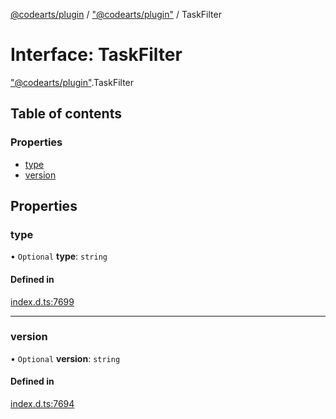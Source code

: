 [@codearts/plugin](../README.md) / ["@codearts/plugin"](../modules/_codearts_plugin_.md) / TaskFilter

# Interface: TaskFilter

["@codearts/plugin"](../modules/_codearts_plugin_.md).TaskFilter

## Table of contents

### Properties

- [type](codearts_plugin_.TaskFilter.md#type)
- [version](codearts_plugin_.TaskFilter.md#version)

## Properties

### type

• `Optional` **type**: `string`

#### Defined in

[index.d.ts:7699](https://github.com/huaweicloud/cloudide-plugin-api/blob/d4de966/index.d.ts#L7699)

___

### version

• `Optional` **version**: `string`

#### Defined in

[index.d.ts:7694](https://github.com/huaweicloud/cloudide-plugin-api/blob/d4de966/index.d.ts#L7694)

